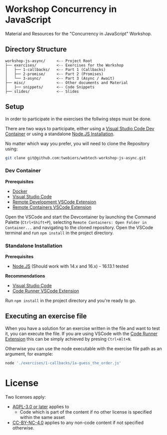 # Workshop Concurrency in JavaScript

Material and Resources for the "Concurrency in JavaScript" Workshop. 

## Directory Structure
```
workshop-js-async/     <-- Project Root
├── exercises/         <-- Exercises for the Workshop
│   ├── 1-callbacks/   <-- Part 1 (Callbacks)
│   ├── 2-promise/     <-- Part 2 (Promises)
│   └── 3-async/       <-- Part 3 (Async / Await)
├── misc/              <-- Other documents and Material
│   ├── snippets/      <-- Code Snippets
├── slides/            <-- Slides
```

## Setup

In order to participate in the exercises the follwing steps must be done.

There are two ways to participate, either using a [Visual Studio Code Dev Container](https://code.visualstudio.com/docs/remote/containers) or using a standalone [Node.JS Installation](https://nodejs.org/en/).

No matter which way you prefer, you will need to clone the Repository using:

```sh
git clone git@github.com:twobiers/webtech-workshop-js-async.git
```

### Dev Container

**Prerequisites**
- [Docker](https://www.docker.com/)
- [Visual Studio Code](https://code.visualstudio.com/)
- [Remote Development VSCode Extension](https://marketplace.visualstudio.com/items?itemName=ms-vscode-remote.vscode-remote-extensionpack)
- [Remote Containers VSCode Extension](https://marketplace.visualstudio.com/items?itemName=ms-vscode-remote.remote-containers)


Open the VSCode and start the Devcontainer by launching the Command Palette (`Ctrl+Shift+P`), selecting `Remote Containers: Open Folder in Container...` and navigating to the cloned repository.
Open the VSCode terminal and run `npm install` in the project directory.

### Standalone Installation

**Prerequisites**
- [Node.JS](https://nodejs.org/en/) (Should work with 14.x and 16.x) - 16.13.1 tested

**Recommendations**
- [Visual Studio Code](https://code.visualstudio.com/)
- [Code Runner VSCode Extension](https://marketplace.visualstudio.com/items?itemName=formulahendry.code-runner)


Run `npm install` in the project directory and you're ready to go.

## Executing an exercise file

When you have a solution for an exercise written in the file and want to test it, you can execute the file. If you are using VSCode with the [Code Runner Extension](https://marketplace.visualstudio.com/items?itemName=formulahendry.code-runner) this can be simply achieved by presing `Ctrl+Alt+N`. 

Otherwise you can use the node executable with the exercise file path as an argument, for example:
```js
node './exercises/1-callbacks/1a-guess_the_order.js'
```

# License

Two licenses apply:

* [AGPL-3.0 or later](./LICENSE.AGPL-3.0-or-later) applies to
    * Code which is part of the content if no other license is specified within the same asset
* [CC-BY-NC-4.0](./LICENSE.CC-BY-NC-4.0) applies to any non-code content if not specified otherwise.
